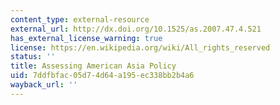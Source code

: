 ```yaml
---
content_type: external-resource
external_url: http://dx.doi.org/10.1525/as.2007.47.4.521
has_external_license_warning: true
license: https://en.wikipedia.org/wiki/All_rights_reserved
status: ''
title: Assessing American Asia Policy
uid: 7ddfbfac-05d7-4d64-a195-ec338bb2b4a6
wayback_url: ''
---
```

